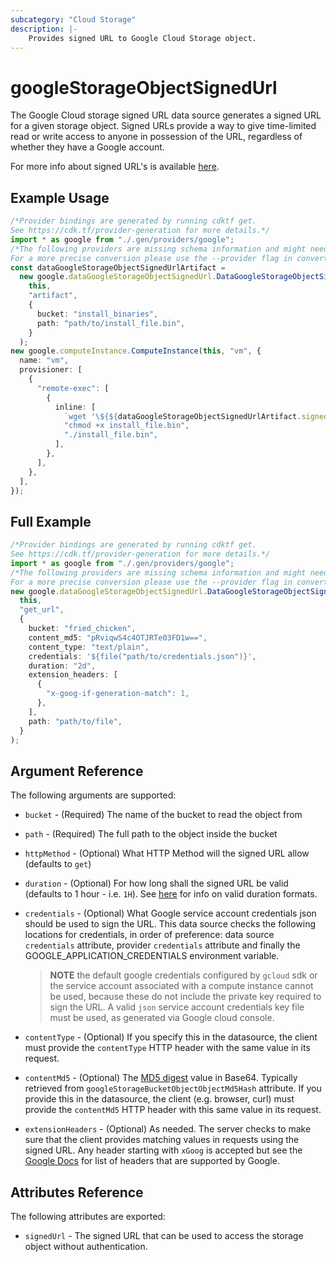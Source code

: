 ```yaml
---
subcategory: "Cloud Storage"
description: |-
    Provides signed URL to Google Cloud Storage object.
---
```


# googleStorageObjectSignedUrl

The Google Cloud storage signed URL data source generates a signed URL for a given storage object. Signed URLs provide a way to give time-limited read or write access to anyone in possession of the URL, regardless of whether they have a Google account.

For more info about signed URL's is available [here](https://cloud.google.com/storage/docs/access-control/signed-urls).

## Example Usage

```typescript
/*Provider bindings are generated by running cdktf get.
See https://cdk.tf/provider-generation for more details.*/
import * as google from "./.gen/providers/google";
/*The following providers are missing schema information and might need manual adjustments to synthesize correctly: google.
For a more precise conversion please use the --provider flag in convert.*/
const dataGoogleStorageObjectSignedUrlArtifact =
  new google.dataGoogleStorageObjectSignedUrl.DataGoogleStorageObjectSignedUrl(
    this,
    "artifact",
    {
      bucket: "install_binaries",
      path: "path/to/install_file.bin",
    }
  );
new google.computeInstance.ComputeInstance(this, "vm", {
  name: "vm",
  provisioner: [
    {
      "remote-exec": [
        {
          inline: [
            `wget '\${${dataGoogleStorageObjectSignedUrlArtifact.signedUrl}}' -O install_file.bin`,
            "chmod +x install_file.bin",
            "./install_file.bin",
          ],
        },
      ],
    },
  ],
});

```

## Full Example

```typescript
/*Provider bindings are generated by running cdktf get.
See https://cdk.tf/provider-generation for more details.*/
import * as google from "./.gen/providers/google";
/*The following providers are missing schema information and might need manual adjustments to synthesize correctly: google.
For a more precise conversion please use the --provider flag in convert.*/
new google.dataGoogleStorageObjectSignedUrl.DataGoogleStorageObjectSignedUrl(
  this,
  "get_url",
  {
    bucket: "fried_chicken",
    content_md5: "pRviqwS4c4OTJRTe03FD1w==",
    content_type: "text/plain",
    credentials: '${file("path/to/credentials.json")}',
    duration: "2d",
    extension_headers: [
      {
        "x-goog-if-generation-match": 1,
      },
    ],
    path: "path/to/file",
  }
);

```

## Argument Reference

The following arguments are supported:

*   `bucket` - (Required) The name of the bucket to read the object from

*   `path` - (Required) The full path to the object inside the bucket

*   `httpMethod` - (Optional) What HTTP Method will the signed URL allow (defaults to `get`)

*   `duration` - (Optional) For how long shall the signed URL be valid (defaults to 1 hour - i.e. `1H`).
    See [here](https://golang.org/pkg/time/#ParseDuration) for info on valid duration formats.

*   `credentials` - (Optional) What Google service account credentials json should be used to sign the URL.
    This data source checks the following locations for credentials, in order of preference: data source `credentials` attribute, provider `credentials` attribute and finally the GOOGLE\_APPLICATION\_CREDENTIALS environment variable.

    > **NOTE** the default google credentials configured by `gcloud` sdk or the service account associated with a compute instance cannot be used, because these do not include the private key required to sign the URL. A valid `json` service account credentials key file must be used, as generated via Google cloud console.

*   `contentType` - (Optional) If you specify this in the datasource, the client must provide the `contentType` HTTP header with the same value in its request.

*   `contentMd5` - (Optional) The [MD5 digest](https://cloud.google.com/storage/docs/hashes-etags#_MD5) value in Base64.
    Typically retrieved from `googleStorageBucketObjectObjectMd5Hash` attribute.
    If you provide this in the datasource, the client (e.g. browser, curl) must provide the `contentMd5` HTTP header with this same value in its request.

*   `extensionHeaders` - (Optional) As needed. The server checks to make sure that the client provides matching values in requests using the signed URL.
    Any header starting with `xGoog` is accepted but see the [Google Docs](https://cloud.google.com/storage/docs/xml-api/reference-headers) for list of headers that are supported by Google.

## Attributes Reference

The following attributes are exported:

* `signedUrl` - The signed URL that can be used to access the storage object without authentication.
